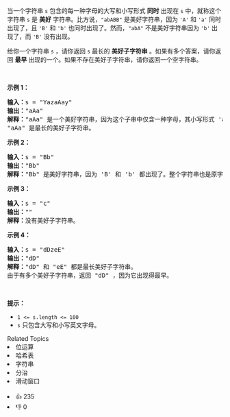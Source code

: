 <p>当一个字符串 <code>s</code>&nbsp;包含的每一种字母的大写和小写形式 <strong>同时</strong>&nbsp;出现在 <code>s</code>&nbsp;中，就称这个字符串&nbsp;<code>s</code>&nbsp;是 <strong>美好</strong> 字符串。比方说，<code>"abABB"</code>&nbsp;是美好字符串，因为&nbsp;<code>'A'</code> 和&nbsp;<code>'a'</code>&nbsp;同时出现了，且&nbsp;<code>'B'</code> 和&nbsp;<code>'b'</code>&nbsp;也同时出现了。然而，<code>"abA"</code>&nbsp;不是美好字符串因为&nbsp;<code>'b'</code>&nbsp;出现了，而&nbsp;<code>'B'</code>&nbsp;没有出现。</p>

<p>给你一个字符串&nbsp;<code>s</code>&nbsp;，请你返回&nbsp;<code>s</code>&nbsp;最长的&nbsp;<strong>美好子字符串</strong>&nbsp;。如果有多个答案，请你返回&nbsp;<strong>最早</strong>&nbsp;出现的一个。如果不存在美好子字符串，请你返回一个空字符串。</p>

<p>&nbsp;</p>

<p><strong>示例 1：</strong></p>

<pre>
<b>输入：</b>s = "YazaAay"
<b>输出：</b>"aAa"
<strong>解释：</strong>"aAa" 是一个美好字符串，因为这个子串中仅含一种字母，其小写形式 'a' 和大写形式 'A' 也同时出现了。
"aAa" 是最长的美好子字符串。
</pre>

<p><strong>示例 2：</strong></p>

<pre>
<b>输入：</b>s = "Bb"
<b>输出：</b>"Bb"
<b>解释：</b>"Bb" 是美好字符串，因为 'B' 和 'b' 都出现了。整个字符串也是原字符串的子字符串。</pre>

<p><strong>示例 3：</strong></p>

<pre>
<b>输入：</b>s = "c"
<b>输出：</b>""
<b>解释：</b>没有美好子字符串。</pre>

<p><strong>示例 4：</strong></p>

<pre>
<b>输入：</b>s = "dDzeE"
<b>输出：</b>"dD"
<strong>解释：</strong>"dD" 和 "eE" 都是最长美好子字符串。
由于有多个美好子字符串，返回 "dD" ，因为它出现得最早。</pre>

<p>&nbsp;</p>

<p><strong>提示：</strong></p>

<ul> 
 <li><code>1 &lt;= s.length &lt;= 100</code></li> 
 <li><code>s</code>&nbsp;只包含大写和小写英文字母。</li> 
</ul>

<div><div>Related Topics</div><div><li>位运算</li><li>哈希表</li><li>字符串</li><li>分治</li><li>滑动窗口</li></div></div><br><div><li>👍 235</li><li>👎 0</li></div>